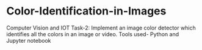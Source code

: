 # Color-Identification-in-Images
Computer Vision and IOT Task-2: Implement an image color detector which identifies all the colors in an image or video. Tools used- Python and Jupyter notebook
